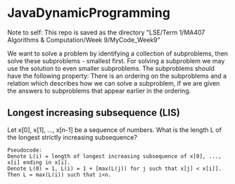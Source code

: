 # JavaDynamicProgramming

Note to self: This repo is saved as the directory "LSE/Term 1/MA407 Algorithms & Computation/Week 9/MyCode_Week9"  

We want to solve a problem by identifying a collection of subproblems, then solve these subproblems - smallest first.
For solving a subproblem we may use the solution to even smaller subproblems.
The subproblems should have the following property:
    There is an ordering on the subproblems and a relation which describes how we can solve a subproblem, if we are
    given the answers to subproblems that appear earlier in the ordering.

## Longest increasing subsequence (LIS)
Let x[0], x[1], ..., x[n-1] be a sequence of numbers.
What is the length L of the longest strictly increasing subsequence?
```
Pseudocode:
Denote L(i) = length of longest increasing subsequence of x[0], ..., x[i] ending in x[i].
Denote L(0) = 1, L(i) = 1 + [max(L(j)) for j such that x[j] < x[i]].
Then L = max(L(i)) such that i<n.
```
